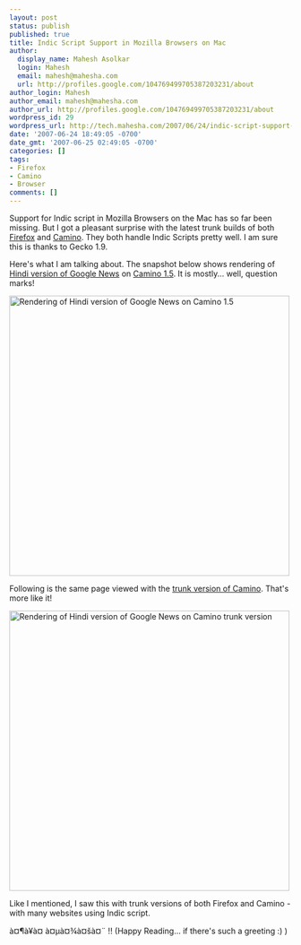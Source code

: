 ```yaml
---
layout: post
status: publish
published: true
title: Indic Script Support in Mozilla Browsers on Mac
author:
  display_name: Mahesh Asolkar
  login: Mahesh
  email: mahesh@mahesha.com
  url: http://profiles.google.com/104769499705387203231/about
author_login: Mahesh
author_email: mahesh@mahesha.com
author_url: http://profiles.google.com/104769499705387203231/about
wordpress_id: 29
wordpress_url: http://tech.mahesha.com/2007/06/24/indic-script-support-in-mozilla-browsers-on-mac/
date: '2007-06-24 18:49:05 -0700'
date_gmt: '2007-06-25 02:49:05 -0700'
categories: []
tags:
- Firefox
- Camino
- Browser
comments: []
---
```

<p>Support for Indic script in Mozilla Browsers on the Mac has so far been missing. But I got a pleasant surprise with the latest trunk builds of both <a href="http://ftp.mozilla.org/pub/mozilla.org/firefox/nightly/latest-trunk/" title="Latest Trunk Build of Firefox">Firefox</a> and <a href="http://ftp.mozilla.org/pub/mozilla.org/camino/nightly/latest-trunk/" title="Latest Trunk Build of Camino">Camino</a>. They both handle Indic Scripts pretty well. I am sure this is thanks to Gecko 1.9.</p>
<p>Here's what I am talking about. The snapshot below shows rendering of <a href="http://news.google.com/news?ned=hi_in" title="Google News in Hindi">Hindi version of Google News</a> on <a href="http://www.caminobrowser.org/download/releases/1.5/" title="Camino 1.5">Camino 1.5</a>. It is mostly... well, question marks!</p>
<p><a href="http://tech.mahesha.com/wp-content/images/camino-1.5.png"><img src="http://tech.mahesha.com/wp-content/images/camino-1.5.png" title="Rendering of Hindi version of Google News on Camino 1.5" width="500px"/></a></p>
<p>Following is the same page viewed with the <a href="http://ftp.mozilla.org/pub/mozilla.org/camino/nightly/latest-trunk/" title="Trunk version of Camino">trunk version of Camino</a>. That's more like it!</p>
<p><a href="http://tech.mahesha.com/wp-content/images/camino-trunk.png"><img src="http://tech.mahesha.com/wp-content/images/camino-trunk.png" title="Rendering of Hindi version of Google News on Camino trunk version" width="500px" /></a></p>
<p>Like I mentioned, I saw this with trunk versions of both Firefox and Camino - with many websites using Indic script.</p>
<p>à¤¶à¥à¤­ à¤µà¤¾à¤šà¤¨ !! (Happy Reading... if there's such a greeting :) )</p>
